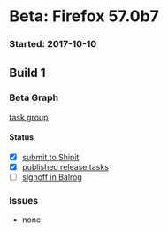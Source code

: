 # Beta: Firefox 57.0b7

### Started: 2017-10-10

## Build 1

### Beta Graph
[task group](https://tools.taskcluster.net/push-inspector/#/Q8AQ8dwfTL-z_mjWGLNZGQ)


#### Status
- [x] [submit to Shipit](https://wiki.mozilla.org/Release:Release_Automation_on_Mercurial:Starting_a_Release#Submit_to_Ship_It)
- [x] [published release tasks](../how-tos/relpro.md#4-publish-release)
- [ ] [signoff in Balrog](../how-tos/relpro.md#3-signoffs)

### Issues
- none
